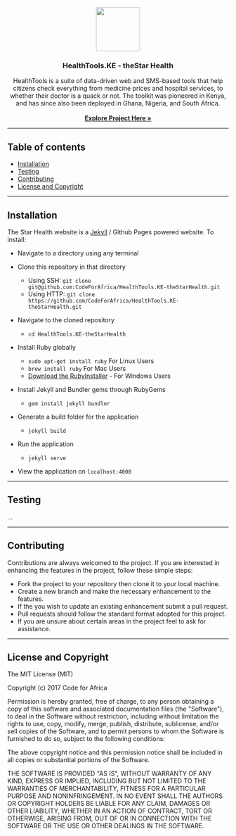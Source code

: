 <p align="center">
  <a href="http://health.the-star.co.ke">
    <img src="/img/logo.png" height=100>
  </a>

  <h3 align="center">HealthTools.KE - theStar Health</h3>

  <p align="center">
     HealthTools is a suite of data-driven web and SMS-based tools that help citizens check everything from medicine prices and hospital services, to whether their doctor is a quack or not. The toolkit was pioneered in Kenya, and has since also been deployed in Ghana, Nigeria, and South Africa. 
    <br/><br/>
  <a href="http://health.the-star.co.ke"><strong>Explore Project Here &raquo;</strong></a>
  </p>
</p>
<hr>

## Table of contents


- [Installation](#installation)
- [Testing](#testing)
- [Contributing](#contributing)
- [License and Copyright](#license-and-copyright)
<hr>


## Installation
The Star Health website is a [Jekyll](https://jekyllrb.com) / Github Pages powered website. To install:
- Navigate to a directory using any terminal
​  
- Clone this repository in that directory
​    
  - Using SSH: `git clone git@github.com:CodeForAfrica/HealthTools.KE-theStarHealth.git`  
  - Using HTTP: `git clone https://github.com/CodeForAfrica/HealthTools.KE-theStarHealth.git`  
 
- Navigate to the cloned repository  
  
  - `cd HealthTools.KE-theStarHealth` 

- Install Ruby globally
    - `sudo apt-get install ruby` For Linux Users
    - `brew install ruby` For Mac Users 
    - <a href="https://rubyinstaller.org/">Download the RubyInstaller</a> - For Windows Users

- Install Jekyll and Bundler gems through RubyGems
    - `gem install jekyll bundler`

- Generate a build folder for the application
    - `jekyll build`

- Run the application
    - `jekyll serve`
 - View the application on `localhost:4000`
 <hr>

## Testing

<!-- TODO: Needs improvement -->

...
<hr>

## Contributing

Contributions are always welcomed to the project. If you are interested in enhancing the features in the project, follow these simple steps:
 * Fork the project to your repository then clone it to your local machine.
 * Create a new branch and make the necessary enhancement to the features.
 * If the you wish to update an existing enhancement submit a pull request.
 * Pull requests should follow the standard format adopted for this project.
 * If you are unsure about certain areas in the project feel to ask for assistance.

---

## License and Copyright

The MIT License (MIT)

Copyright (c) 2017 Code for Africa

Permission is hereby granted, free of charge, to any person obtaining a copy
of this software and associated documentation files (the "Software"), to deal
in the Software without restriction, including without limitation the rights
to use, copy, modify, merge, publish, distribute, sublicense, and/or sell
copies of the Software, and to permit persons to whom the Software is
furnished to do so, subject to the following conditions:

The above copyright notice and this permission notice shall be included in
all copies or substantial portions of the Software.

THE SOFTWARE IS PROVIDED "AS IS", WITHOUT WARRANTY OF ANY KIND, EXPRESS OR
IMPLIED, INCLUDING BUT NOT LIMITED TO THE WARRANTIES OF MERCHANTABILITY,
FITNESS FOR A PARTICULAR PURPOSE AND NONINFRINGEMENT. IN NO EVENT SHALL THE
AUTHORS OR COPYRIGHT HOLDERS BE LIABLE FOR ANY CLAIM, DAMAGES OR OTHER
LIABILITY, WHETHER IN AN ACTION OF CONTRACT, TORT OR OTHERWISE, ARISING FROM,
OUT OF OR IN CONNECTION WITH THE SOFTWARE OR THE USE OR OTHER DEALINGS IN
THE SOFTWARE.
